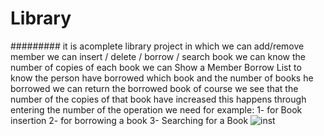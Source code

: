 # Library
#########
it is acomplete library project in which we can add/remove member
we can insert / delete / borrow / search book 
we can know the number of copies of each book 
we can Show a Member Borrow List to know the person have borrowed which book and the number of books he borrowed
we can return the borrowed book of course we see that the number of the copies of that book have increased 
this happens through entering the number of the operation we need 
for example:
1- for Book insertion
2- for borrowing a book
3- Searching for a Book
![inst](https://user-images.githubusercontent.com/61320897/179408203-1d601441-9199-4951-9126-bf58a95a1f5f.PNG)

